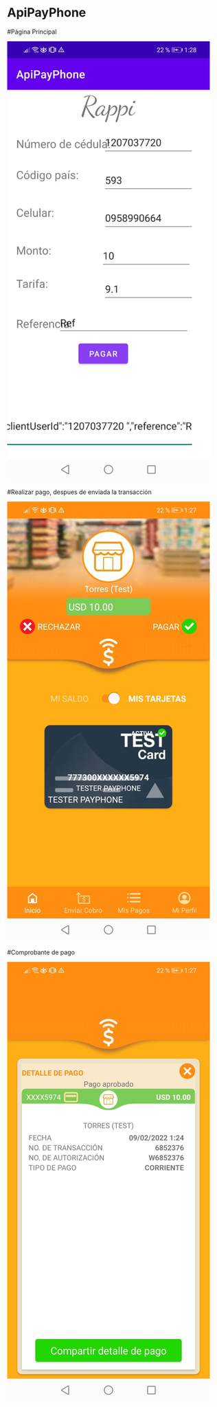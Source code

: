 # ApiPayPhone
#Página Principal

![img](https://github.com/valeriadayanna/ApiPayPhone/blob/master/Captura/Inicio.jpeg "Optional title")

#Realizar pago, despues de enviada la transacción

![img](https://github.com/valeriadayanna/ApiPayPhone/blob/master/Captura/Pago.jfif "Optional title")

#Comprobante de pago

![img](https://github.com/valeriadayanna/ApiPayPhone/blob/master/Captura/Pago%20final.jfif "Optional title")

